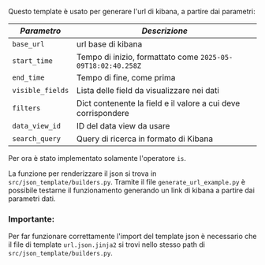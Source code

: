Questo template è usato per generare l'url di kibana, a partire dai parametri:

| *Parametro* | *Descrizione* |
|------------|--------|
| `base_url` | url base di kibana |
| `start_time` | Tempo di inizio, formattato come `2025-05-09T18:02:40.258Z` |
| `end_time` | Tempo di fine, come prima |
| `visible_fields` | Lista delle field da visualizzare nei dati |
| `filters` | Dict contenente la field e il valore a cui deve corrispondere |
| `data_view_id` | ID del data view da usare |
| `search_query` | Query di ricerca in formato di Kibana |

Per ora è stato implementato solamente l'operatore `is`.

La funzione per renderizzare il json si trova in `src/json_template/builders.py`. Tramite il file `generate_url_example.py` è possibile testarne il funzionamento generando un link di kibana a partire dai parametri dati.

### Importante:
Per far funzionare correttamente l'import del template json è necessario che il file di template `url.json.jinja2` si trovi nello stesso path di `src/json_template/builders.py`.
